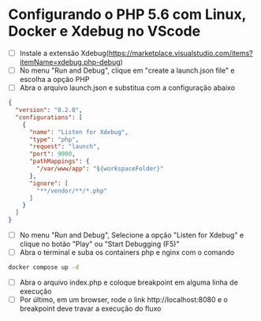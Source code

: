 # Configurando o PHP 5.6 com Linux, Docker e Xdebug no VScode

- [ ] Instale a extensão Xdebug(https://marketplace.visualstudio.com/items?itemName=xdebug.php-debug)
- [ ] No menu "Run and Debug", clique em "create a launch.json file" e escolha a opção PHP
- [ ] Abra o arquivo launch.json e substitua com a configuração abaixo
```json
{
  "version": "0.2.0",
  "configurations": [
    {
      "name": "Listen for Xdebug",
      "type": "php",
      "request": "launch",
      "port": 9000,
      "pathMappings": {
        "/var/www/app": "${workspaceFolder}"
      },
      "ignore": [
        "**/vendor/**/*.php"
      ]
    }
  ]
}
```
- [ ] No menu "Run and Debug", Selecione a opção "Listen for Xdebug" e clique no botão "Play" ou "Start Debugging (F5)"
- [ ] Abra o terminal e suba os containers php e nginx com o comando
```bash
docker compose up -d
```
- [ ] Abra o arquivo index.php e coloque breakpoint em alguma linha de execução
- [ ] Por último, em um browser, rode o link http://localhost:8080 e o breakpoint deve travar a execução do fluxo